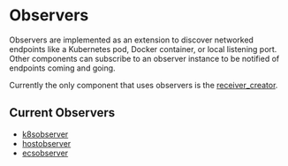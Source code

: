 # Observers

Observers are implemented as an extension to discover networked endpoints like a Kubernetes pod, Docker container, or local listening port. Other components can subscribe to an observer instance to be notified of endpoints coming and going.

Currently the only component that uses observers is the [receiver_creator](../../receiver/receivercreator/README.md).

## Current Observers

* [k8sobserver](k8sobserver/README.md)
* [hostobserver](hostobserver/README.md)
* [ecsobserver](ecsobserver/README.md)
